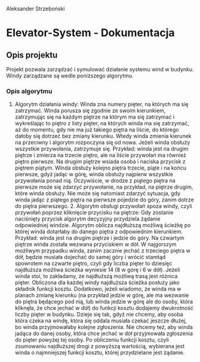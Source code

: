 Aleksander Strzeboński
# Elevator-System - Dokumentacja
## Opis projektu
Projekt pozwala zarządzać i symulować działanie systemu wind w budynku. Windy zarządzane są wedle poniższego algorytmu.
### Opis algorytmu
  1. Algorytm działania windy:
    Winda zna numery pięter, na których ma się zatrzymać. Winda porusza się zgodnie ze swoim kierunkiem, zatrzymując się na każdym piętrze na którym ma się zatrzymać i wykreślając to piętro z listy pięter, na których winda ma się zatrzymać, aż do momentu, gdy nie ma już takiego piętra na liście, do którego dałoby się dotrzeć bez zmiany kierunku. Wtedy winda zmienia kierunek na przeciwny i algorytm rozpoczyna się od nowa. Jeżeli winda obsłuży wszystkie przywołania, zatrzymuje się. Przykład: winda jest na drugim piętrze i zmierza na trzecie piętro, ale na liście przywołań ma również piętro pierwsze. Na drugim piętrze wsiada osoba i naciska przycisk z piętrem piątym. Winda obsłuży kolejno piętra trzecie, piąte i na końcu pierwsze, gdyż jadąc w górę, winda obsłuży najpierw wszystkie przywołania ponad nią. Oczywiście, w drodze z piątego piętra na pierwsze może się zdarzyć przywołanie, na przykład, na piętrze drugim, które winda obsłuży. Nie może się natomiast zdarzyć sytuacja, gdy winda jadąc z piątego piętra na pierwsze pojedzie do góry, zanim dotrze do piętra pierwszego.
    2. Algorytm obsługi przywołań spoza windy, czyli przywołań poprzez kliknięcie przycisku na piętrze:
      Gdy zostanie naciśnięty przycisk algorytm decyzyjny przydziela żądanie odpowiedniej windzie. Algorytm oblicza najdłuższą możliwą ścieżkę po której winda dotarłaby do danego piętra z odpowiednim kierunkiem. Przykład: winda jest na drugim piętrze i jedzie do góry. Na czwartym piętrze winda została wezwana przyciskiem w dół. W najgorszym możliwym przypadku winda, zanim zacznie jechać z trzeciego piętra w dół, będzie musiała dojechać do samej góry i wrócić stamtąd spowrotem na czwarte piętro, czyli gdy liczba pięter to dziesięc najdłuższa możliwa ścieżka wyniesie 14 (8 w górę i 6 w dół). Jeżeli winda stoi, to zakładamy, że najdłuższą możliwą trasą jest różnica pięter. Obliczona dla każdej windy najdłuższa ścieżka posłuży jako składnik funkcji kosztu. Dodatkowo, jeżeli wiadomo, że winda ma w planach zmianę kierunku (na przykład jedzie w górę, ale ma wezwanie do piętra będącego pod nią, lub winda jedzie w górę ale do osoby, która kliknęła, że chce jechać w dół) do funkcji kosztu dodajemy dwukrotność liczby pięter w budynku. Dzieje się tak, gdyż nie chcemy, aby osoba która czeka na windę, która się oddala musiała czekać jeszcze dłużej, bo winda przyjmowałaby kolejne zgłoszenia. Nie chcemy też, aby winda jadąca do danej osoby, która chce jechać w dół przyjmowała zgłoszenia do pięter powyżej tej osoby. Po obliczeniu funkcji kosztu, czyli zsumowaniu najdłuższej drogi z powyższą wartością, wybierana jest winda o najmniejszej funkcji kosztu, której przydzielane jest żądanie.
